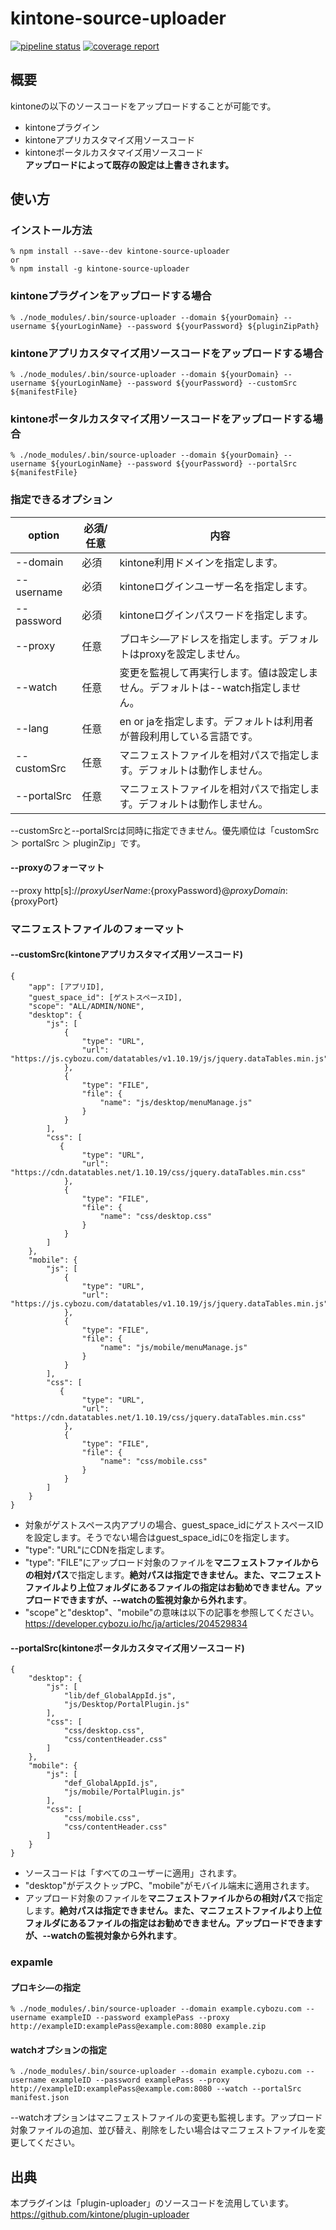 # kintone-source-uploader
[![pipeline status](https://gitlab.com/k-masa2501/kintone-source-uploader/badges/master/pipeline.svg)](https://gitlab.com/k-masa2501/kintone-source-uploader/commits/master)
[![coverage report](https://gitlab.com/k-masa2501/kintone-source-uploader/badges/master/coverage.svg)](https://gitlab.com/k-masa2501/kintone-source-uploader/commits/master)  
## 概要
kintoneの以下のソースコードをアップロードすることが可能です。  
- kintoneプラグイン  
- kintoneアプリカスタマイズ用ソースコード  
- kintoneポータルカスタマイズ用ソースコード  
**アップロードによって既存の設定は上書きされます。**  

## 使い方
### インストール方法
```
% npm install --save--dev kintone-source-uploader
or
% npm install -g kintone-source-uploader
```
  
### kintoneプラグインをアップロードする場合
```
% ./node_modules/.bin/source-uploader --domain ${yourDomain} --username ${yourLoginName} --password ${yourPassword} ${pluginZipPath}
```
  
### kintoneアプリカスタマイズ用ソースコードをアップロードする場合
```
% ./node_modules/.bin/source-uploader --domain ${yourDomain} --username ${yourLoginName} --password ${yourPassword} --customSrc ${manifestFile}
```
  
### kintoneポータルカスタマイズ用ソースコードをアップロードする場合
```
% ./node_modules/.bin/source-uploader --domain ${yourDomain} --username ${yourLoginName} --password ${yourPassword} --portalSrc ${manifestFile}
```
  
### 指定できるオプション
|option  |必須/任意 |内容  |
|---|---|---|
|--domain  |必須  |kintone利用ドメインを指定します。  |
|--username  |必須  |kintoneログインユーザー名を指定します。  |
|--password  |必須  |kintoneログインパスワードを指定します。  |
|--proxy  |任意  |プロキシ―アドレスを指定します。デフォルトはproxyを設定しません。  |
|--watch  |任意  |変更を監視して再実行します。値は設定しません。デフォルトは--watch指定しません。  |
|--lang  |任意  |en or jaを指定します。デフォルトは利用者が普段利用している言語です。  |
|--customSrc  |任意  |マニフェストファイルを相対パスで指定します。デフォルトは動作しません。  |
|--portalSrc  |任意  |マニフェストファイルを相対パスで指定します。デフォルトは動作しません。  |
  
--customSrcと--portalSrcは同時に指定できません。優先順位は「customSrc ＞ portalSrc ＞ pluginZip」です。

#### --proxyのフォーマット
--proxy http[s]://${proxyUserName}:${proxyPassword}@${proxyDomain}:${proxyPort}  

### マニフェストファイルのフォーマット
#### --customSrc(kintoneアプリカスタマイズ用ソースコード)
```
{
    "app": [アプリID],
    "guest_space_id": [ゲストスペースID],
    "scope": "ALL/ADMIN/NONE",
    "desktop": {
        "js": [
            {
                "type": "URL",
                "url": "https://js.cybozu.com/datatables/v1.10.19/js/jquery.dataTables.min.js" 
            },
            {
                "type": "FILE",
                "file": {
                    "name": "js/desktop/menuManage.js"
                }
            }
        ],
        "css": [
           {
                "type": "URL",
                "url": "https://cdn.datatables.net/1.10.19/css/jquery.dataTables.min.css"
            },
            {
                "type": "FILE",
                "file": {
                    "name": "css/desktop.css"
                }
            }
        ]
    },
    "mobile": {
        "js": [
            {
                "type": "URL",
                "url": "https://js.cybozu.com/datatables/v1.10.19/js/jquery.dataTables.min.js" 
            },
            {
                "type": "FILE",
                "file": {
                    "name": "js/mobile/menuManage.js"
                }
            }
        ],
        "css": [
           {
                "type": "URL",
                "url": "https://cdn.datatables.net/1.10.19/css/jquery.dataTables.min.css"
            },
            {
                "type": "FILE",
                "file": {
                    "name": "css/mobile.css"
                }
            }
        ] 
    }
}
```  
- 対象がゲストスペース内アプリの場合、guest_space_idにゲストスペースIDを設定します。そうでない場合はguest_space_idに0を指定します。
- "type": "URL"にCDNを指定します。
- "type": "FILE"にアップロード対象のファイルを**マニフェストファイルからの相対パス**で指定します。**絶対パスは指定できません。また、マニフェストファイルより上位フォルダにあるファイルの指定はお勧めできません。アップロードできますが、--watchの監視対象から外れます**。
- "scope"と"desktop"、"mobile"の意味は以下の記事を参照してください。  https://developer.cybozu.io/hc/ja/articles/204529834  


#### --portalSrc(kintoneポータルカスタマイズ用ソースコード)
```
{
    "desktop": {
        "js": [
            "lib/def_GlobalAppId.js",
            "js/Desktop/PortalPlugin.js"
        ],
        "css": [
            "css/desktop.css",
            "css/contentHeader.css"
        ]
    },
    "mobile": {
        "js": [
            "def_GlobalAppId.js",
            "js/mobile/PortalPlugin.js"
        ],
        "css": [
            "css/mobile.css",
            "css/contentHeader.css"
        ]
    }
}
```  
- ソースコードは「すべてのユーザーに適用」されます。
- "desktop"がデスクトップPC、"mobile"がモバイル端末に適用されます。
- アップロード対象のファイルを**マニフェストファイルからの相対パス**で指定します。**絶対パスは指定できません。また、マニフェストファイルより上位フォルダにあるファイルの指定はお勧めできません。アップロードできますが、--watchの監視対象から外れます**。

### expamle
#### プロキシ―の指定
```
% ./node_modules/.bin/source-uploader --domain example.cybozu.com --username exampleID --password examplePass --proxy http://exampleID:examplePass@example.com:8080 example.zip
```

#### watchオプションの指定
```
% ./node_modules/.bin/source-uploader --domain example.cybozu.com --username exampleID --password examplePass --proxy http://exampleID:examplePass@example.com:8080 --watch --portalSrc manifest.json
```
--watchオプションはマニフェストファイルの変更も監視します。アップロード対象ファイルの追加、並び替え、削除をしたい場合はマニフェストファイルを変更してください。

## 出典
本プラグインは「plugin-uploader」のソースコードを流用しています。  
https://github.com/kintone/plugin-uploader
